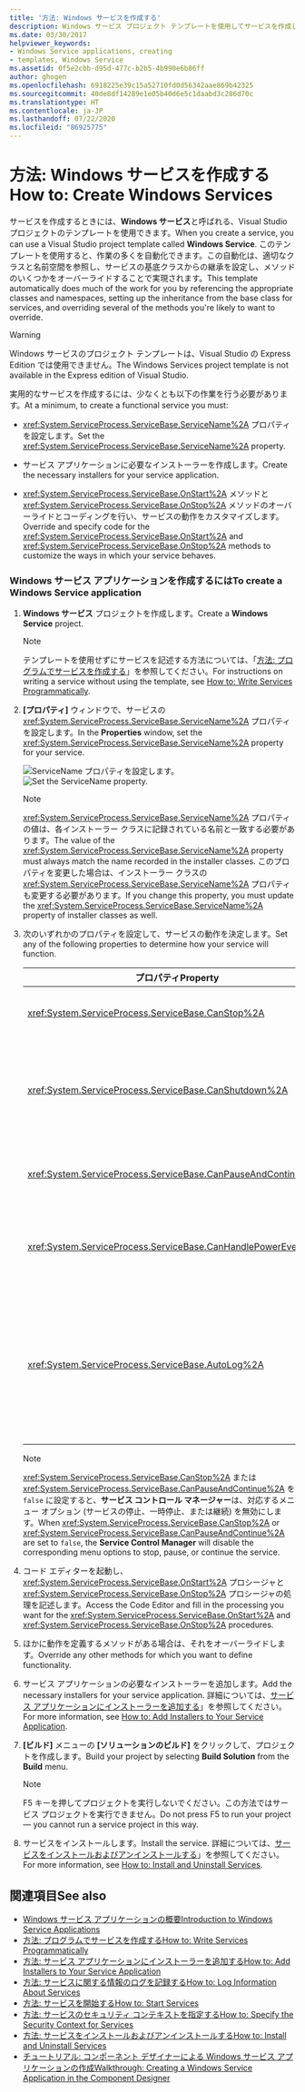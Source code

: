```yaml
---
title: '方法: Windows サービスを作成する'
description: Windows サービス プロジェクト テンプレートを使用してサービスを作成します。 ServiceName プロパティを設定し、インストーラを作成して、OnStart と OnStop メソッドをオーバーライドします。
ms.date: 03/30/2017
helpviewer_keywords:
- Windows Service applications, creating
- templates, Windows Service
ms.assetid: 0f5e2cbb-d95d-477c-b2b5-4b990e6b86ff
author: ghogen
ms.openlocfilehash: 6918225e39c15a52710fd0d56342aae869b42325
ms.sourcegitcommit: 40de8df14289e1e05b40d6e5c1daabd3c286d70c
ms.translationtype: HT
ms.contentlocale: ja-JP
ms.lasthandoff: 07/22/2020
ms.locfileid: "86925775"
---
```

# <a name="how-to-create-windows-services"></a><span data-ttu-id="0cda1-104">方法: Windows サービスを作成する</span><span class="sxs-lookup"><span data-stu-id="0cda1-104">How to: Create Windows Services</span></span>
<span data-ttu-id="0cda1-105">サービスを作成するときには、**Windows サービス**と呼ばれる、Visual Studio プロジェクトのテンプレートを使用できます。</span><span class="sxs-lookup"><span data-stu-id="0cda1-105">When you create a service, you can use a Visual Studio project template called **Windows Service**.</span></span> <span data-ttu-id="0cda1-106">このテンプレートを使用すると、作業の多くを自動化できます。この自動化は、適切なクラスと名前空間を参照し、サービスの基底クラスからの継承を設定し、メソッドのいくつかをオーバーライドすることで実現されます。</span><span class="sxs-lookup"><span data-stu-id="0cda1-106">This template automatically does much of the work for you by referencing the appropriate classes and namespaces, setting up the inheritance from the base class for services, and overriding several of the methods you're likely to want to override.</span></span>  
  
> [!WARNING]
> <span data-ttu-id="0cda1-107">Windows サービスのプロジェクト テンプレートは、Visual Studio の Express Edition では使用できません。</span><span class="sxs-lookup"><span data-stu-id="0cda1-107">The Windows Services project template is not available in the Express edition of Visual Studio.</span></span>  
  
 <span data-ttu-id="0cda1-108">実用的なサービスを作成するには、少なくとも以下の作業を行う必要があります。</span><span class="sxs-lookup"><span data-stu-id="0cda1-108">At a minimum, to create a functional service you must:</span></span>  
  
- <span data-ttu-id="0cda1-109"><xref:System.ServiceProcess.ServiceBase.ServiceName%2A> プロパティを設定します。</span><span class="sxs-lookup"><span data-stu-id="0cda1-109">Set the <xref:System.ServiceProcess.ServiceBase.ServiceName%2A> property.</span></span>  
  
- <span data-ttu-id="0cda1-110">サービス アプリケーションに必要なインストーラーを作成します。</span><span class="sxs-lookup"><span data-stu-id="0cda1-110">Create the necessary installers for your service application.</span></span>  
  
- <span data-ttu-id="0cda1-111"><xref:System.ServiceProcess.ServiceBase.OnStart%2A> メソッドと <xref:System.ServiceProcess.ServiceBase.OnStop%2A> メソッドのオーバーライドとコーディングを行い、サービスの動作をカスタマイズします。</span><span class="sxs-lookup"><span data-stu-id="0cda1-111">Override and specify code for the <xref:System.ServiceProcess.ServiceBase.OnStart%2A> and <xref:System.ServiceProcess.ServiceBase.OnStop%2A> methods to customize the ways in which your service behaves.</span></span>  
  
### <a name="to-create-a-windows-service-application"></a><span data-ttu-id="0cda1-112">Windows サービス アプリケーションを作成するには</span><span class="sxs-lookup"><span data-stu-id="0cda1-112">To create a Windows Service application</span></span>  
  
1. <span data-ttu-id="0cda1-113">**Windows サービス** プロジェクトを作成します。</span><span class="sxs-lookup"><span data-stu-id="0cda1-113">Create a **Windows Service** project.</span></span>  
  
    > [!NOTE]
    > <span data-ttu-id="0cda1-114">テンプレートを使用せずにサービスを記述する方法については、「[方法: プログラムでサービスを作成する](how-to-write-services-programmatically.md)」を参照してください。</span><span class="sxs-lookup"><span data-stu-id="0cda1-114">For instructions on writing a service without using the template, see [How to: Write Services Programmatically](how-to-write-services-programmatically.md).</span></span>  
  
2. <span data-ttu-id="0cda1-115">**[プロパティ]** ウィンドウで、サービスの <xref:System.ServiceProcess.ServiceBase.ServiceName%2A> プロパティを設定します。</span><span class="sxs-lookup"><span data-stu-id="0cda1-115">In the **Properties** window, set the <xref:System.ServiceProcess.ServiceBase.ServiceName%2A> property for your service.</span></span>  
  
     <span data-ttu-id="0cda1-116">![ServiceName プロパティを設定します。](./media/windowsservice-servicename.PNG "WindowsService_ServiceName")</span><span class="sxs-lookup"><span data-stu-id="0cda1-116">![Set the ServiceName property.](./media/windowsservice-servicename.PNG "WindowsService_ServiceName")</span></span>  
  
    > [!NOTE]
    > <span data-ttu-id="0cda1-117"><xref:System.ServiceProcess.ServiceBase.ServiceName%2A> プロパティの値は、各インストーラー クラスに記録されている名前と一致する必要があります。</span><span class="sxs-lookup"><span data-stu-id="0cda1-117">The value of the <xref:System.ServiceProcess.ServiceBase.ServiceName%2A> property must always match the name recorded in the installer classes.</span></span> <span data-ttu-id="0cda1-118">このプロパティを変更した場合は、インストーラー クラスの <xref:System.ServiceProcess.ServiceBase.ServiceName%2A> プロパティも変更する必要があります。</span><span class="sxs-lookup"><span data-stu-id="0cda1-118">If you change this property, you must update the <xref:System.ServiceProcess.ServiceBase.ServiceName%2A> property of installer classes as well.</span></span>  
  
3. <span data-ttu-id="0cda1-119">次のいずれかのプロパティを設定して、サービスの動作を決定します。</span><span class="sxs-lookup"><span data-stu-id="0cda1-119">Set any of the following properties to determine how your service will function.</span></span>  
  
    |<span data-ttu-id="0cda1-120">プロパティ</span><span class="sxs-lookup"><span data-stu-id="0cda1-120">Property</span></span>|<span data-ttu-id="0cda1-121">設定</span><span class="sxs-lookup"><span data-stu-id="0cda1-121">Setting</span></span>|  
    |--------------|-------------|  
    |<xref:System.ServiceProcess.ServiceBase.CanStop%2A>|<span data-ttu-id="0cda1-122">サービスが実行停止要求を受け付ける場合は `True` を設定します。サービスの実行を停止しない場合は `false` を設定します。</span><span class="sxs-lookup"><span data-stu-id="0cda1-122">`True` to indicate that the service will accept requests to stop running; `false` to prevent the service from being stopped.</span></span>|  
    |<xref:System.ServiceProcess.ServiceBase.CanShutdown%2A>|<span data-ttu-id="0cda1-123">サービスがコンピューターのシャットダウン時に通知を受けて `True` プロシージャを呼び出す場合は、<xref:System.ServiceProcess.ServiceBase.OnShutdown%2A> を設定します。</span><span class="sxs-lookup"><span data-stu-id="0cda1-123">`True` to indicate that the service wants to receive notification when the computer on which it lives shuts down, enabling it to call the <xref:System.ServiceProcess.ServiceBase.OnShutdown%2A> procedure.</span></span>|  
    |<xref:System.ServiceProcess.ServiceBase.CanPauseAndContinue%2A>|<span data-ttu-id="0cda1-124">サービスが一時停止要求または再開要求を受け付ける場合は `True` を設定します。サービスを一時停止または再開しない場合は `false` を設定します。</span><span class="sxs-lookup"><span data-stu-id="0cda1-124">`True` to indicate that the service will accept requests to pause or to resume running; `false` to prevent the service from being paused and resumed.</span></span>|  
    |<xref:System.ServiceProcess.ServiceBase.CanHandlePowerEvent%2A>|<span data-ttu-id="0cda1-125">コンピューターの電源状態の変化をサービスに通知する場合は `True` を設定します。サービスに電源状態の変化を通知しない場合は、`false` を設定します。</span><span class="sxs-lookup"><span data-stu-id="0cda1-125">`True` to indicate that the service can handle notification of changes to the computer's power status; `false` to prevent the service from being notified of these changes.</span></span>|  
    |<xref:System.ServiceProcess.ServiceBase.AutoLog%2A>|<span data-ttu-id="0cda1-126">サービスがアクションを実行したときにアプリケーション イベント ログに情報を入力する場合は `True` を設定します。この機能を無効にする場合は `false` を設定します。</span><span class="sxs-lookup"><span data-stu-id="0cda1-126">`True` to write informational entries to the Application event log when your service performs an action; `false` to disable this functionality.</span></span> <span data-ttu-id="0cda1-127">詳細については、[サービスに関する情報のログを記録する](how-to-log-information-about-services.md)」を参照してください。</span><span class="sxs-lookup"><span data-stu-id="0cda1-127">For more information, see [How to: Log Information About Services](how-to-log-information-about-services.md).</span></span> <span data-ttu-id="0cda1-128">**注:** 既定では、<xref:System.ServiceProcess.ServiceBase.AutoLog%2A> は `true` に設定されています。</span><span class="sxs-lookup"><span data-stu-id="0cda1-128">**Note:**  By default, <xref:System.ServiceProcess.ServiceBase.AutoLog%2A> is set to `true`.</span></span>|  
  
    > [!NOTE]
    > <span data-ttu-id="0cda1-129"><xref:System.ServiceProcess.ServiceBase.CanStop%2A> または <xref:System.ServiceProcess.ServiceBase.CanPauseAndContinue%2A> を `false` に設定すると、**サービス コントロール マネージャー**は、対応するメニュー オプション (サービスの停止、一時停止、または継続) を無効にします。</span><span class="sxs-lookup"><span data-stu-id="0cda1-129">When <xref:System.ServiceProcess.ServiceBase.CanStop%2A> or <xref:System.ServiceProcess.ServiceBase.CanPauseAndContinue%2A> are set to `false`, the **Service Control Manager** will disable the corresponding menu options to stop, pause, or continue the service.</span></span>  
  
4. <span data-ttu-id="0cda1-130">コード エディターを起動し、<xref:System.ServiceProcess.ServiceBase.OnStart%2A> プロシージャと <xref:System.ServiceProcess.ServiceBase.OnStop%2A> プロシージャの処理を記述します。</span><span class="sxs-lookup"><span data-stu-id="0cda1-130">Access the Code Editor and fill in the processing you want for the <xref:System.ServiceProcess.ServiceBase.OnStart%2A> and <xref:System.ServiceProcess.ServiceBase.OnStop%2A> procedures.</span></span>  
  
5. <span data-ttu-id="0cda1-131">ほかに動作を定義するメソッドがある場合は、それをオーバーライドします。</span><span class="sxs-lookup"><span data-stu-id="0cda1-131">Override any other methods for which you want to define functionality.</span></span>  
  
6. <span data-ttu-id="0cda1-132">サービス アプリケーションの必要なインストーラーを追加します。</span><span class="sxs-lookup"><span data-stu-id="0cda1-132">Add the necessary installers for your service application.</span></span> <span data-ttu-id="0cda1-133">詳細については、[サービス アプリケーションにインストーラーを追加する](how-to-add-installers-to-your-service-application.md)」を参照してください。</span><span class="sxs-lookup"><span data-stu-id="0cda1-133">For more information, see [How to: Add Installers to Your Service Application](how-to-add-installers-to-your-service-application.md).</span></span>  
  
7. <span data-ttu-id="0cda1-134">**[ビルド]** メニューの **[ソリューションのビルド]** をクリックして、プロジェクトを作成します。</span><span class="sxs-lookup"><span data-stu-id="0cda1-134">Build your project by selecting **Build Solution** from the **Build** menu.</span></span>  
  
    > [!NOTE]
    > <span data-ttu-id="0cda1-135">F5 キーを押してプロジェクトを実行しないでください。この方法ではサービス プロジェクトを実行できません。</span><span class="sxs-lookup"><span data-stu-id="0cda1-135">Do not press F5 to run your project — you cannot run a service project in this way.</span></span>  
  
8. <span data-ttu-id="0cda1-136">サービスをインストールします。</span><span class="sxs-lookup"><span data-stu-id="0cda1-136">Install the service.</span></span> <span data-ttu-id="0cda1-137">詳細については、[サービスをインストールおよびアンインストールする](how-to-install-and-uninstall-services.md)」を参照してください。</span><span class="sxs-lookup"><span data-stu-id="0cda1-137">For more information, see [How to: Install and Uninstall Services](how-to-install-and-uninstall-services.md).</span></span>  
  
## <a name="see-also"></a><span data-ttu-id="0cda1-138">関連項目</span><span class="sxs-lookup"><span data-stu-id="0cda1-138">See also</span></span>

- [<span data-ttu-id="0cda1-139">Windows サービス アプリケーションの概要</span><span class="sxs-lookup"><span data-stu-id="0cda1-139">Introduction to Windows Service Applications</span></span>](introduction-to-windows-service-applications.md)
- [<span data-ttu-id="0cda1-140">方法: プログラムでサービスを作成する</span><span class="sxs-lookup"><span data-stu-id="0cda1-140">How to: Write Services Programmatically</span></span>](how-to-write-services-programmatically.md)
- [<span data-ttu-id="0cda1-141">方法: サービス アプリケーションにインストーラーを追加する</span><span class="sxs-lookup"><span data-stu-id="0cda1-141">How to: Add Installers to Your Service Application</span></span>](how-to-add-installers-to-your-service-application.md)
- [<span data-ttu-id="0cda1-142">方法: サービスに関する情報のログを記録する</span><span class="sxs-lookup"><span data-stu-id="0cda1-142">How to: Log Information About Services</span></span>](how-to-log-information-about-services.md)
- [<span data-ttu-id="0cda1-143">方法: サービスを開始する</span><span class="sxs-lookup"><span data-stu-id="0cda1-143">How to: Start Services</span></span>](how-to-start-services.md)
- [<span data-ttu-id="0cda1-144">方法: サービスのセキュリティ コンテキストを指定する</span><span class="sxs-lookup"><span data-stu-id="0cda1-144">How to: Specify the Security Context for Services</span></span>](how-to-specify-the-security-context-for-services.md)
- [<span data-ttu-id="0cda1-145">方法: サービスをインストールおよびアンインストールする</span><span class="sxs-lookup"><span data-stu-id="0cda1-145">How to: Install and Uninstall Services</span></span>](how-to-install-and-uninstall-services.md)
- [<span data-ttu-id="0cda1-146">チュートリアル: コンポーネント デザイナーによる Windows サービス アプリケーションの作成</span><span class="sxs-lookup"><span data-stu-id="0cda1-146">Walkthrough: Creating a Windows Service Application in the Component Designer</span></span>](walkthrough-creating-a-windows-service-application-in-the-component-designer.md)
